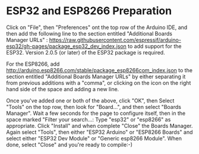 # ESP32 and ESP8266 Preparation

Click on "File", then "Preferences" ont the top row of the Arduino IDE, and then add the following line to the section entitled "Additional Boards Manager URLs" : https://raw.githubusercontent.com/espressif/arduino-esp32/gh-pages/package_esp32_dev_index.json to add support for the ESP32. Version 2.0.5 (or later) of the ESP32 package is required.

For the ESP8266, add http://arduino.esp8266.com/stable/package_esp8266com_index.json to the section entitled "Additional Boards Manager URLs" by either separating it from previous additions with a "comma", or clicking on the icon on the right hand side of the space and adding a new line.

Once you've added one or both of the above, click "OK", then Select "Tools" on the top row, then look for "Board...", and then select "Boards Manager". Wait a few seconds for the page to configure itself, then in the space marked "Filter your search...: Type "esp32" or "esp8266" as appropriate. Click "Install" and when complete "Close" the Boards Manager. Again select "Tools", then either "ESP32 Arduino" or "ESP8266 Boards" and select either "ESP32 Dev Module" or "Generic esp8266 Module". When done, select "Close" and you're ready to compile:-)
